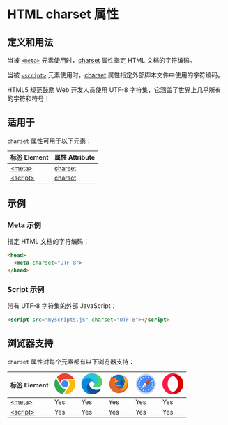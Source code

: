 HTML charset 属性
===

## 定义和用法

当被 [`<meta>`](../tags/meta.md) 元素使用时，[charset](../tags/meta_charset.md) 属性指定 HTML 文档的字符编码。

当被 [`<script>`](../tags/script.md) 元素使用时，[charset](../tags/script_charset.md) 属性指定外部脚本文件中使用的字符编码。

HTML5 规范鼓励 Web 开发人员使用 UTF-8 字符集，它涵盖了世界上几乎所有的字符和符号！

## 适用于

`charset` 属性可用于以下元素：

| 标签 Element | 属性 Attribute |
| ----- | ----- |
| [\<meta>](../tags/meta.md)     | [charset](../tags/meta_charset.md)   |
| [\<script>](../tags/script.md) | [charset](../tags/script_charset.md) |

## 示例

### Meta 示例

指定 HTML 文档的字符编码：

```html
<head>
  <meta charset="UTF-8">
</head>
```

### Script 示例

带有 UTF-8 字符集的外部 JavaScript：

```html
<script src="myscripts.js" charset="UTF-8"></script>
```

## 浏览器支持

`charset` 属性对每个元素都有以下浏览器支持：

| 标签 Element | ![chrome][1] | ![edge][2] | ![firefox][3] | ![safari][4] | ![opera][5] |
| ------- | --- | --- | --- | --- | --- |
| [\<meta>](../tags/meta.md)     | Yes | Yes | Yes | Yes | Yes |
| [\<script>](../tags/script.md) | Yes | Yes | Yes | Yes | Yes |


[1]: ../assets/chrome.svg
[2]: ../assets/edge.svg
[3]: ../assets/firefox.svg
[4]: ../assets/safari.svg
[5]: ../assets/opera.svg